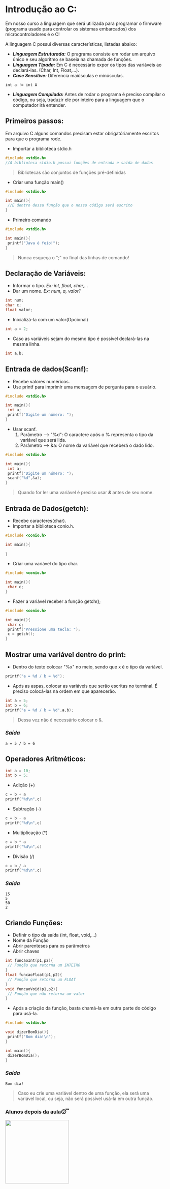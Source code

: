 
# Introdução ao C:
Em nosso curso a linguagem que será utilizada para programar o firmware (programa usado para controlar os sistemas embarcados) dos microcontroladores é o C!

A linguagem C possui diversas características, listadas abaixo:

- ***Linguagem Estruturada:*** O pragrama consiste em rodar um arquivo único e seu algoritmo se baseia na chamada de funções.
- ***Linguagem Tipada:*** Em C é necessário expor os tipos das variáveis ao declará-las. (Char, Int, Float,...).
- ***Case Sensitive:*** Diferencia maiúsculas e minúsculas. 
```
int a != int A
```
- ***Linguagem Compilada:*** Antes de rodar o programa é preciso compilar o código, ou seja, traduzir ele por inteiro para a linguagem que o computador irá entender.


## Primeiros passos:
Em arquivo C alguns comandos precisam estar obrigatóriamente escritos para que o programa rode.
- Importar a biblioteca stdio.h
```c
#include <stdio.h> 
//A biblioteca stdio.h possui funções de entrada e saída de dados
```
> Bibliotecas são conjuntos de funções pré-definidas
- Criar uma função main()
```c
#include <stdio.h>

int main(){
 //É dentro dessa função que o nosso código será escrito
}
```
-  Primeiro comando
```c
#include <stdio.h>

int main(){
 printf("Java é feio!");
}
```
> Nunca esqueça o ";" no final das linhas de comando!

## Declaração de Variáveis:
- Informar o tipo. *Ex: int, float, char,...*
- Dar um nome. *Ex: num, a, valor1*
```c
int num;
char c;
float valor;
```
- Inicializá-la com um valor(Opcional)
```c
int a = 2;
```
- Caso as variáveis sejam do mesmo tipo é possível declará-las na mesma linha.
```c
int a,b;
```

## Entrada de dados(Scanf):
- Recebe valores numéricos.
- Use printf para imprimir uma mensagem de pergunta para o usuário.
```c
#include <stdio.h>

int main(){
 int a;
 printf("Digite um número: ");
}
```
- Usar scanf. 
   1. Parâmetro --> "%d": O caractere após o % representa o tipo da variável que será lida. 
   2. Parâmetro --> &a: O nome da variável que receberá o dado lido.
```c
#include <stdio.h>

int main(){
 int a;
 printf("Digite um número: ");
 scanf("%d",&a);
}
```
> Quando for ler uma variável é preciso usar ***&*** antes de seu nome.

## Entrada de Dados(getch):
- Recebe caracteres(char).
- Importar a biblioteca conio.h.
```c
#include <conio.h>

int main(){
 
}
```
- Criar uma variável do tipo char.
```c
#include <conio.h>

int main(){
 char c;
}
```
- Fazer a variável receber a função getch();
```c
#include <conio.h>

int main(){
 char c;
 printf("Pressione uma tecla: ");
 c = getch();
}
```

## Mostrar uma variável dentro do print:
- Dentro do texto colocar "%x" no meio, sendo que x é o tipo da variável.
```c
printf("a = %d / b = %d");
```
- Após as aspas, colocar as variáveis que serão escritas no terminal. É preciso colocá-las na ordem em que aparecerão.
```c
int a = 5;
int b = 6;
printf("a = %d / b = %d",a,b);
```
> Dessa vez não é necessário colocar o &.
### *Saída*
```
a = 5 / b = 6
```

## Operadores Aritméticos:
```c
int a = 10;
int b = 5;
```
- Adição (+) 
```c
c = b + a
printf("%d\n",c)
```
- Subtração (-)
```c
c = b - a
printf("%d\n",c)
```
- Multiplicação (*)
```c
c = b * a
printf("%d\n",c)
```
- Divisão (/)
```c
c = b / a
printf("%d\n",c)
```
### *Saída*
```
15
5
50
2
```

## Criando Funções:
- Definir o tipo da saída (int, float, void,...)
- Nome da Função
- Abrir parenteses para os parâmetros
- Abrir chaves
```c
int funcaoInt(p1,p2){
 // Função que retorna um INTEIRO
}
float funcaoFloat(p1,p2){
 // Função que retorna um FLOAT
}
void funcaoVoid(p1,p2){
 // Função que não retorna um valor
}
```
- Após a criação da função, basta chamá-la em outra parte do código para usá-la.

```c
#include <stdio.h>

void dizerBomDia(){
 printf("Bom dia!\n");
}

int main(){
 dizerBomDia();
}
```
### *Saída*
```
Bom dia!
```
> Caso eu crie uma variável dentro de uma função, ela será uma variável local, ou seja, não será possível usá-la em outra função.

### Alunos depois da aula😴
<img align="left" height=200px src="https://c.tenor.com/ZhPtZ4-pRH4AAAAd/kikis-delivery-service-kiki.gif">
